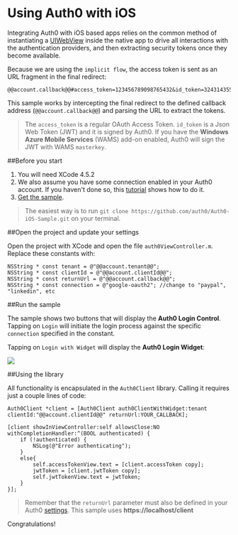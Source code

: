 # Using Auth0 with iOS

Integrating Auth0 with iOS based apps relies on the common method of instantiating a [UIWebView](http://developer.apple.com/library/ios/#documentation/uikit/reference/UIWebView_Class/Reference/Reference.html) inside the native app to drive all interactions with the authentication providers, and then extracting security tokens once they become available. 

Because we are using the `implicit flow`, the access token is sent as an URL fragment in the final redirect:

	@@account.callback@@#access_token=123456789098765432&id_token=324314355465564534314...

This sample works by intercepting the final redirect to the defined callback address (`@@account.callback@@`) and parsing the URL to extract the tokens.

> The `access_token` is a regular OAuth Access Token. `id_token` is a Json Web Token (JWT) and it is signed by Auth0. If you have the __Windows Azure Mobile Services__ (WAMS) add-on enabled, Auth0 will sign the JWT with WAMS `masterkey`.

##Before you start

1. You will need XCode 4.5.2
2. We also assume you have some connection enabled in your Auth0 account. If you haven't done so, this [tutorial](enable-simple-connection) shows how to do it.
3. [Get the sample](https://github.com/auth0/Auth0-iOS-Sample).

> The easiest way is to run `git clone https://github.com/auth0/Auth0-iOS-Sample.git` on your terminal.

##Open the project and update your settings

Open the project with XCode and open the file `auth0ViewController.m`. Replace these constants with:

```objc
NSString * const tenant = @"@@account.tenant@@";
NSString * const clientId = @"@@account.clientId@@";
NSString * const returnUrl = @"@@account.callback@@";
NSString * const connection = @"google-oauth2"; //change to "paypal", "linkedin", etc
```
##Run the sample

The sample shows two buttons that will display the __Auth0 Login Control__. Tapping on `Login` will initiate the login process against the specific `connection` specified in the constant.

Tapping on `Login with Widget` will display the __Auth0 Login Widget__:

![](img/ios-tutorial.png)

##Using the library

All functionality is encapsulated in the `Auth0Client` library. Calling it requires just a couple lines of code:

```objc
Auth0Client *client = [Auth0Client auth0ClientWithWidget:tenant clientId:"@@account.clientId@@" returnUrl:YOUR_CALLBACK];

[client showInViewController:self allowsClose:NO withCompletionHandler:^(BOOL authenticated) {
    if (!authenticated) {
        NSLog(@"Error authenticating");
    }
    else{
        self.accessTokenView.text = [client.accessToken copy];
        jwtToken = [client.jwtToken copy];
        self.jwtTokenView.text = jwtToken;
    }
}];
```

> Remember that the `returnUrl` parameter must also be defined in your Auth0 [settings](https://app.auth0.com/#/settings). This sample uses __https://localhost/client__

Congratulations!
